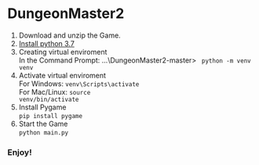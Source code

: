 # DungeonMaster2
1. Download and unzip the Game. <br>
2. <a href="https://www.python.org/ftp/python/3.7.3/python-3.7.3-amd64.exe">Install python 3.7 </a>
3. Creating virtual enviroment <br>
	In the Command Prompt: ...\DungeonMaster2-master> <code> python -m venv venv </code> <br>
4. Activate virtual enviroment <br>
	For Windows: <code>venv\Scripts\activate</code><br>
	For Mac/Linux: <code>source venv/bin/activate</code><br>
5. Install Pygame <br>
	<code>pip install pygame</code><br>
6. Start the Game <br>
	<code>python main.py</code><br>
<h3>Enjoy!</h3>
